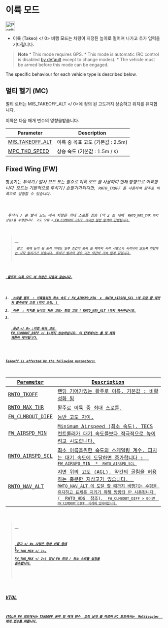 # 이륙 모드

[<img src="../../assets/site/position_fixed.svg" title="Position fix required (e.g. GPS)" width="30px" />](../getting_started/flight_modes.md#key_position_fixed)

* 이륙 (Takeo) </ 0> 비행 모드는 차량이 지정된 높이로 떨어져 나가고 추가 입력을 기다립니다.</p> 

> **Note** * This mode requires GPS. * This mode is automatic (RC control is disabled [by default](../advanced_config/parameter_reference.md#COM_RC_OVERRIDE) except to change modes). * The vehicle must be armed before this mode can be engaged.

The specific behaviour for each vehicle type is described below.

## 멀티 헬기 (MC)

멀티 로터는  MIS_TAKEOFF_ALT </ 0>에 정의 된 고도까지 상승하고 위치를 유지합니다.</p>

<p>이륙은 다음 매개 변수의 영향을받습니다.</p>

<table>
<thead>
<tr>
  <th>Parameter</th>
  <th>Description</th>
</tr>
</thead>
<tbody>
<tr>
  <td><a href="../advanced_config/parameter_reference.md#MIS_TAKEOFF_ALT">MIS_TAKEOFF_ALT
</a></td>
  <td>이륙 중 목표 고도 (기본값 : 2.5m)</td>
</tr>
<tr>
  <td><a href="../advanced_config/parameter_reference.md#MPC_TKO_SPEED">MPC_TKO_SPEED
</a></td>
  <td>상승 속도 (기본값 : 1.5m / s)</td>
</tr>
</tbody>
</table>

<h2 id="fixed_wing">Fixed Wing (FW)</h2>

<p>항공기는 <em> 투석기 / 발사 모드 </ 0> 또는 <em> 활주로 이륙 모드 </ 0>를 사용하여 현재 방향으로 이륙합니다. 모드는 기본적으로 투석기 / 손발기가되지만, <code> RWTO_TKOFF </ 0>를 사용하여 활주로 이륙으로 설정할 수 있습니다.</p>

<p><em> 투석기 / 손 발사 모드 </ 0>에서 차량은 최대 스로틀 상승 (약 2 초 내에 <code> RWTO_MAX_THR </ 1>까지 상승)을 수행합니다. 고도 오류 <<a href="#FW_CLMBOUT_DIFF"> FW_CLMBOUT_DIFF </ 0>가되면 일반 탐색이 진행됩니다.</p>

<blockquote>
  <p><strong> 참고 </ 0> 위에 논의 된 동작 외에도 일부 조건이 충족 될 때까지 시작 시퀀스가 ​​시작되지 않도록 차단하는 시작 탐지기가 있습니다. 투석기 발사의 경우 이는 약간의 가속 임계 값입니다.</p>
</blockquote>

<p><em> 활주로 이륙 모드 </ 0>의 위상은 다음과 같습니다.</p>

<ol start="1">
<li><strong> 스로틀 램프 </ 0> : 이륙을위한 최소 속도 (<a href="#FW_AIRSPD_MIN"> FW_AIRSPD_MIN </ 1> x <a href="#RWTO_AIRSPD_SCL"> RWTO_AIRSPD_SCL </ 2>)에 도달 할 때까지 활주로에 고정 (피치 고정, ) </li>
<li><strong> 이륙 </ 0> : 피치를 높이고 차량 고도> 항법 고도 (<a href="#RWTO_NAV_ALT"> RWTO_NAV_ALT </ 1>)까지 계속하십시오.</li>
<li>



<strong> 등산 </ 0> :지면 위의 고도 <a href="#FW_CLMBOUT_DIFF"> FW_CLMBOUT_DIFF </ 1>까지 상승하십시오.
 이 단계에서는 롤 및 제목 제한이 제거됩니다.</li>
</ol>

<p>Takeoff is affected by the following parameters:</p>

<table>
<thead>
<tr>
  <th>Parameter</th>
  <th>Description</th>
</tr>
</thead>
<tbody>
<tr>
  <td><span id="RWTO_TKOFF"></span><a href="../advanced_config/parameter_reference.md#RWTO_TKOFF">RWTO_TKOFF</a>
</td>
  <td>랜딩 기어가있는 활주로 이륙. 기본값 : 비활성화 됨</td>
</tr>
<tr>
  <td><span id="RWTO_MAX_THR"></span><a href="../advanced_config/parameter_reference.md#RWTO_MAX_THR">RWTO_MAX_THR</a>
</td>
  <td>활주로 이륙 중 최대 스로틀.</td>
</tr>
<tr>
  <td><span id="FW_CLMBOUT_DIFF"></span><a href="../advanced_config/parameter_reference.md#FW_CLMBOUT_DIFF">FW_CLMBOUT_DIFF</a>
</td>
  <td>등반 고도 차이.</td>
</tr>
<tr>
  <td><span id="FW_AIRSPD_MIN"></span><a href="../advanced_config/parameter_reference.md#FW_AIRSPD_MIN">FW_AIRSPD_MIN</a></td>
  <td>Minimum Airspeed (최소 속도). TECS 컨트롤러가 대기 속도를보다 적극적으로 높이려고 시도합니다.</td>
</tr>
<tr>
  <td><span id="RWTO_AIRSPD_SCL"></span><a href="../advanced_config/parameter_reference.md#RWTO_AIRSPD_SCL">RWTO_AIRSPD_SCL</a>
</td>
  <td>최소 이륙을위한 속도의 스케일링 계수. 피치는 대기 속도에 도달하면 증가합니다 : <code> FW_AIRSPD_MIN </ 0> * <code> RWTO_AIRSPD_SCL </ 0></td>
</tr>
<tr>
  <td><span id="RWTO_NAV_ALT"></span><a href="../advanced_config/parameter_reference.md#RWTO_NAV_ALT">RWTO_NAV_ALT</a>
</td>
  <td>지면 위의 고도 (AGL). 약간의 굴림을 허용하는 충분한 지상고가 있습니다. <code> RWTO_NAV_ALT </ 0>에 도달 할 때까지 비행기는 수평을 유지하고 표제를 지키기 위해 방향타 만 사용됩니다 (<span id="RWTO_HDG"> <a href="../advanced_config/parameter_reference.md#RWTO_HDG"> RWTO_HDG </ 2> 참조). <code> FW_CLMBOUT_DIFF </ 0>> 0이면 <code> FW_CLMBOUT_DIFF </ 0> 아래에 있어야합니다.</td>
</tr>
</tbody>
</table>

<blockquote>
  <p>



<strong> 참고 </ 0> 차량은 항상 이륙 중에 (<a href="../advanced_config/parameter_reference.md#FW_THR_MIN"> FW_THR_MIN </ 1>, <a href="../advanced_config/parameter_reference.md#FW_THR_MAX"> FW_THR_MAX </ 2>) 정상 FW 최대 / 최소 스로틀 설정을 준수합니다.
</p>
</blockquote>

<h2>VTOL</h2>

<p>VTOL은 FW 모드에서는 TAKEOFF 동작 및 매개 변수 <a href="#fixed-wing-fw"> 고정 날개 </ 0>를 따르며 MC 모드에서는 <a href="#multi-copter-mc"> Multicopter </ 1> 매개 변수를 따릅니다.</p>

<!-- this maps to AUTO_TAKEOFF in dev -->